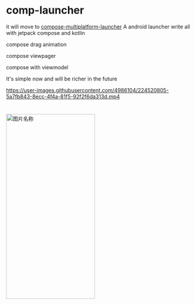 # comp-launcher
it will move to <a href="https://github.com/dikeboy/compose-multiplatform-launcher">compose-multiplatform-launcher</a>
A android launcher write all with jetpack compose and kotlin

compose drag animation

compose viewpager

compose with viewmodel


It's simple now  and will be richer in the future




https://user-images.githubusercontent.com/4986104/224520805-5a7fb843-8ecc-4f4a-81f5-92f2f6da313d.mp4

#

<img src="https://github.com/dikeboy/compose-launcher/blob/main/review/splash1.png" width = "240" height = "500" alt="图片名称" align=center /> 
 

